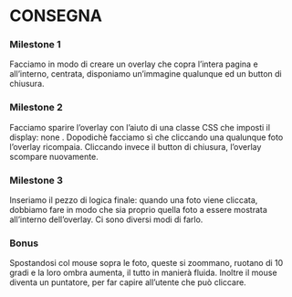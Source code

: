 # CONSEGNA

### Milestone 1
Facciamo in modo di creare un overlay che copra l’intera pagina e all’interno, centrata, disponiamo un’immagine qualunque ed un button di chiusura.

### Milestone 2
Facciamo sparire l’overlay con l’aiuto di una classe CSS che imposti il display: none .
Dopodichè facciamo sì che cliccando una qualunque foto l’overlay ricompaia.
Cliccando invece il button di chiusura, l’overlay scompare nuovamente.

### Milestone 3
Inseriamo il pezzo di logica finale: quando una foto viene cliccata, dobbiamo fare in modo che sia proprio quella foto a essere mostrata all’interno dell’overlay.
Ci sono diversi modi di farlo.

### Bonus
Spostandosi col mouse sopra le foto, queste si zoommano, ruotano di 10 gradi e la loro ombra aumenta, il tutto in manierà fluida. Inoltre il mouse diventa un puntatore, per far capire all’utente che può cliccare.